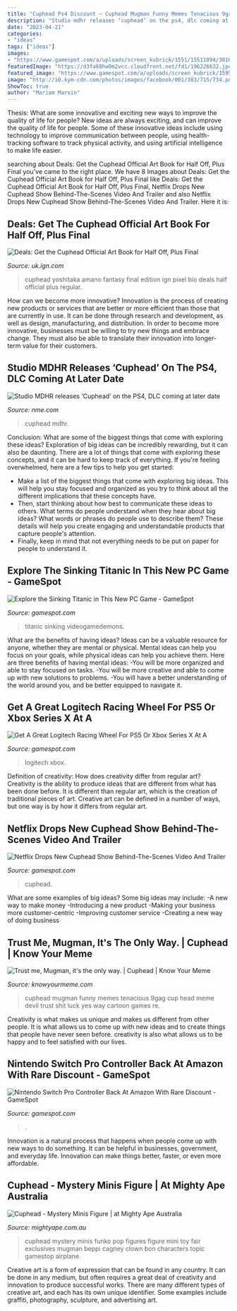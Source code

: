 ```yaml
---
title: "Cuphead Ps4 Discount ~ Cuphead Mugman Funny Memes Tenacious 9gag Cup Head Meme Devil Trust Shit Luck Yes Way Cartoon Games Re"
description: "Studio mdhr releases ‘cuphead’ on the ps4, dlc coming at later date"
date: "2023-04-21"
categories:
- "ideas"
tags: ["ideas"]
images:
- "https://www.gamespot.com/a/uploads/screen_kubrick/1551/15511094/3810914-racing-wheel.jpg"
featuredImage: "https://d3fa68hw0m2vcc.cloudfront.net/fd1/196226632.jpeg"
featured_image: "https://www.gamespot.com/a/uploads/screen_kubrick/1595/15950357/3705802-procontroller.jpg"
image: "http://i0.kym-cdn.com/photos/images/facebook/001/303/715/734.png"
ShowToc: true
author: "Mariam Marvin"
---
```



Thesis: What are some innovative and exciting new ways to improve the quality of life for people?
New ideas are always exciting, and can improve the quality of life for people. Some of these innovative ideas include using technology to improve communication between people, using health-tracking software to track physical activity, and using artificial intelligence to make life easier.

	

		
searching about Deals: Get the Cuphead Official Art Book for Half Off, Plus Final you've came to the right place. We have 8 Images about Deals: Get the Cuphead Official Art Book for Half Off, Plus Final like Deals: Get the Cuphead Official Art Book for Half Off, Plus Final, Netflix Drops New Cuphead Show Behind-The-Scenes Video And Trailer and also Netflix Drops New Cuphead Show Behind-The-Scenes Video And Trailer. Here it is:
		
    
## Deals: Get The Cuphead Official Art Book For Half Off, Plus Final

<img loading=lazy src="https://oyster.ignimgs.com/wordpress/stg.ign.com/2020/01/cuphead-art-book-normal-edition-720x942.jpg?width=640&amp;fit=bounds&amp;height=480&amp;quality=20&amp;dpr=0.05" onerror="this.onerror=null;this.src='https://tse3.mm.bing.net/th?id=OIP.elsRMwDt6LH8iUh6hp0IHgHaJs&amp;pid=15.1';" alt="Deals: Get the Cuphead Official Art Book for Half Off, Plus Final">

_Source: uk.ign.com_

>cuphead yoshitaka amano fantasy final edition ign pixel bio deals half official plus regular. 

	

How can we become more innovative?
Innovation is the process of creating new products or services that are better or more efficient than those that are currently in use. It can be done through research and development, as well as design, manufacturing, and distribution. In order to become more innovative, businesses must be willing to try new things and embrace change. They must also be able to translate their innovation into longer-term value for their customers.

    
## Studio MDHR Releases ‘Cuphead’ On The PS4, DLC Coming At Later Date

<img loading=lazy src="https://www.nme.com/wp-content/uploads/2020/07/Cuphead-2.jpg" onerror="this.onerror=null;this.src='https://tse1.mm.bing.net/th?id=OIP.9A8d-1RPw0lGFaIcHOfsHwHaEs&amp;pid=15.1';" alt="Studio MDHR releases ‘Cuphead’ on the PS4, DLC coming at later date">

_Source: nme.com_

>cuphead mdhr. 

	

Conclusion: What are some of the biggest things that come with exploring these ideas?
Exploration of big ideas can be incredibly rewarding, but it can also be daunting. There are a lot of things that come with exploring these concepts, and it can be hard to keep track of everything. If you're feeling overwhelmed, here are a few tips to help you get started: 
- Make a list of the biggest things that come with exploring big ideas. This will help you stay focused and organized as you try to think about all the different implications that these concepts have. 
- Then, start thinking about how best to communicate these ideas to others. What terms do people understand when they hear about big ideas? What words or phrases do people use to describe them? These details will help you create engaging and understandable products that capture people's attention. 
- Finally, keep in mind that not everything needs to be put on paper for people to understand it.

    
## Explore The Sinking Titanic In This New PC Game - GameSpot

<img loading=lazy src="https://www.gamespot.com/a/uploads/screen_kubrick/1509/15094575/2814722-2137632830-tumbl.jpg" onerror="this.onerror=null;this.src='https://tse3.mm.bing.net/th?id=OIP.o9dVDIewZWS10xCmtZ3WDwHaEK&amp;pid=15.1';" alt="Explore the Sinking Titanic in This New PC Game - GameSpot">

_Source: gamespot.com_

>titanic sinking videogamedemons. 

	

What are the benefits of having ideas?
Ideas can be a valuable resource for anyone, whether they are mental or physical. Mental ideas can help you focus on your goals, while physical ideas can help you achieve them. Here are three benefits of having mental ideas: 
-You will be more organized and able to stay focused on tasks. 
-You will be more creative and able to come up with new solutions to problems. 
-You will have a better understanding of the world around you, and be better equipped to navigate it.

    
## Get A Great Logitech Racing Wheel For PS5 Or Xbox Series X At A

<img loading=lazy src="https://www.gamespot.com/a/uploads/screen_kubrick/1551/15511094/3810914-racing-wheel.jpg" onerror="this.onerror=null;this.src='https://tse1.mm.bing.net/th?id=OIP.QkjqgU-tzC5bLVGfOIJtlgHaEK&amp;pid=15.1';" alt="Get A Great Logitech Racing Wheel For PS5 Or Xbox Series X At A">

_Source: gamespot.com_

>logitech xbox. 

	

Definition of creativity: How does creativity differ from regular art?
Creativity is the ability to produce ideas that are different from what has been done before. It is different than regular art, which is the creation of traditional pieces of art. Creative art can be defined in a number of ways, but one way is by how it differs from regular art.

    
## Netflix Drops New Cuphead Show Behind-The-Scenes Video And Trailer

<img loading=lazy src="https://www.gamespot.com/a/uploads/screen_kubrick/1562/15626911/3691724-untitled-1.jpg" onerror="this.onerror=null;this.src='https://tse3.mm.bing.net/th?id=OIP.-vzNpbCBSKml1TRlwl9ZGwHaEK&amp;pid=15.1';" alt="Netflix Drops New Cuphead Show Behind-The-Scenes Video And Trailer">

_Source: gamespot.com_

>cuphead. 

	

What are some examples of big ideas?
Some big ideas may include: 
-A new way to make money 
-Introducing a new product 
-Making your business more customer-centric 
-Improving customer service 
-Creating a new way of doing business

    
## Trust Me, Mugman, It&#039;s The Only Way. | Cuphead | Know Your Meme

<img loading=lazy src="http://i0.kym-cdn.com/photos/images/facebook/001/303/715/734.png" onerror="this.onerror=null;this.src='https://tse3.mm.bing.net/th?id=OIP.6LoB-KbLJYeJpR8ojnuYfQHaLi&amp;pid=15.1';" alt="Trust me, Mugman, it&#039;s the only way. | Cuphead | Know Your Meme">

_Source: knowyourmeme.com_

>cuphead mugman funny memes tenacious 9gag cup head meme devil trust shit luck yes way cartoon games re. 

	

Creativity is what makes us unique and makes us different from other people. It is what allows us to come up with new ideas and to create things that people have never seen before. creativity is also what allows us to be happy and to feel satisfied with our lives.

    
## Nintendo Switch Pro Controller Back At Amazon With Rare Discount - GameSpot

<img loading=lazy src="https://www.gamespot.com/a/uploads/screen_kubrick/1595/15950357/3705802-procontroller.jpg" onerror="this.onerror=null;this.src='https://tse1.mm.bing.net/th?id=OIP.UdRraTuE4BIV4j6m4FofugHaEK&amp;pid=15.1';" alt="Nintendo Switch Pro Controller Back At Amazon With Rare Discount - GameSpot">

_Source: gamespot.com_

>. 

	

Innovation is a natural process that happens when people come up with new ways to do something. It can be helpful in businesses, government, and everyday life. Innovation can make things better, faster, or even more affordable.

    
## Cuphead - Mystery Minis Figure | At Mighty Ape Australia

<img loading=lazy src="https://d3fa68hw0m2vcc.cloudfront.net/fd1/196226632.jpeg" onerror="this.onerror=null;this.src='https://tse3.mm.bing.net/th?id=OIP.sw5unt3QYhds-Wk9FOGiVgHaG4&amp;pid=15.1';" alt="Cuphead - Mystery Minis Figure | at Mighty Ape Australia">

_Source: mightyape.com.au_

>cuphead mystery minis funko pop figures figure mini toy fair exclusives mugman beppi cagney clown bon characters topic gamestop airplane. 

	

Creative art is a form of expression that can be found in any country. It can be done in any medium, but often requires a great deal of creativity and innovation to produce successful works. There are many different types of creative art, and each has its own unique identifier. Some examples include graffiti, photography, sculpture, and advertising art.

